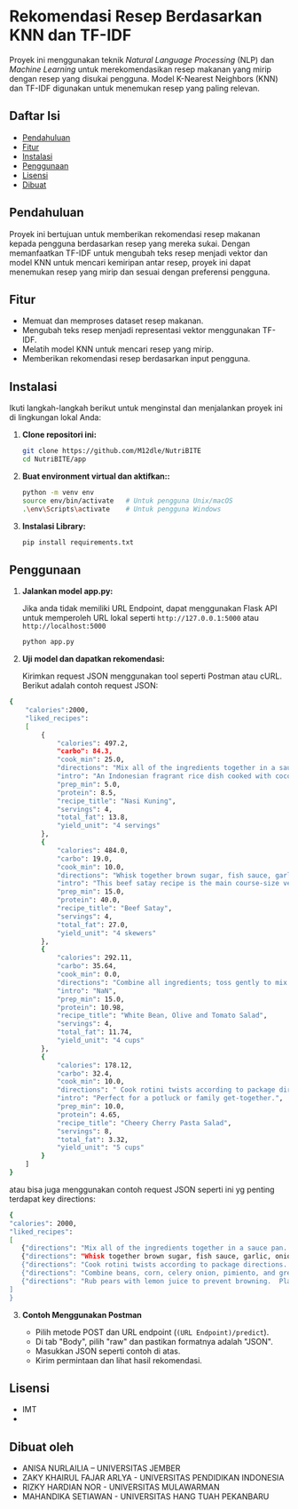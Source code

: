 # Rekomendasi Resep Berdasarkan KNN dan TF-IDF

Proyek ini menggunakan teknik *Natural Language Processing* (NLP) dan *Machine Learning* untuk merekomendasikan resep makanan yang mirip dengan resep yang disukai pengguna. Model K-Nearest Neighbors (KNN) dan TF-IDF digunakan untuk menemukan resep yang paling relevan.

## Daftar Isi
- [Pendahuluan](#pendahuluan)
- [Fitur](#fitur)
- [Instalasi](#instalasi)
- [Penggunaan](#penggunaan)
- [Lisensi](#lisensi)
- [Dibuat](#Dibuat-oleh)

## Pendahuluan

Proyek ini bertujuan untuk memberikan rekomendasi resep makanan kepada pengguna berdasarkan resep yang mereka sukai. Dengan memanfaatkan TF-IDF untuk mengubah teks resep menjadi vektor dan model KNN untuk mencari kemiripan antar resep, proyek ini dapat menemukan resep yang mirip dan sesuai dengan preferensi pengguna.

## Fitur

- Memuat dan memproses dataset resep makanan.
- Mengubah teks resep menjadi representasi vektor menggunakan TF-IDF.
- Melatih model KNN untuk mencari resep yang mirip.
- Memberikan rekomendasi resep berdasarkan input pengguna.

## Instalasi

Ikuti langkah-langkah berikut untuk menginstal dan menjalankan proyek ini di lingkungan lokal Anda:

1. **Clone repositori ini:**

   ```bash
   git clone https://github.com/M12dle/NutriBITE
   cd NutriBITE/app

2. **Buat environment virtual dan aktifkan::**
   ```bash
   python -m venv env
   source env/bin/activate   # Untuk pengguna Unix/macOS
   .\env\Scripts\activate    # Untuk pengguna Windows

3. **Instalasi Library:**
   ```bash
   pip install requirements.txt

## Penggunaan

1. **Jalankan model app.py:**

   Jika anda tidak memiliki URL Endpoint, dapat menggunakan Flask API untuk memperoleh URL lokal seperti ```http://127.0.0.1:5000``` atau ```http://localhost:5000```
    ```bash
    python app.py

2. **Uji model dan dapatkan rekomendasi:**
   
   Kirimkan request JSON menggunakan tool seperti Postman atau cURL. Berikut adalah contoh request JSON:
```bash
{
    "calories":2000,
    "liked_recipes":
    [
        {
            "calories": 497.2,
            "carbo": 84.3,
            "cook_min": 25.0,
            "directions": "Mix all of the ingredients together in a sauce pan. Set on stove until it begins to boil. Turn heat to low. Cover and cook until rice is done and the water is absorbed. Removed bay leaves and lemon grass before serving.",
            "intro": "An Indonesian fragrant rice dish cooked with coconut milk and turmeric",
            "prep_min": 5.0,
            "protein": 8.5,
            "recipe_title": "Nasi Kuning",
            "servings": 4,
            "total_fat": 13.8,
            "yield_unit": "4 servings"
        },
        {
            "calories": 484.0,
            "carbo": 19.0,
            "cook_min": 10.0,
            "directions": "Whisk together brown sugar, fish sauce, garlic, onion, oil, soy sauce, coriander, ginger, cumin, turmeric, and cayenne pepper in a mixing bowl until smooth.  Bruise lemongrass by hitting it lightly several times with the back of a large chef's knife; mince lemongrass and add to marinade.  Cut beef sirloin into strips about 2 1/2-inches long and 1/8 inch-thick. Stir beef into marinade until beef is completely coated, about 1 minute. Cover the bowl with plastic wrap and marinate in the refrigerator for 2 to 4 hours.  Preheat an outdoor grill for high heat. Lightly oil the grate.  Remove beef from marinade and shake off excess marinade. Thread 1/4 of the meat onto each metal skewer. Discard remaining marinade.  Arrange skewers on the preheated grill; cook until meat stops sticking to the grill, 1 to 2 minutes. Flip skewers and continue cooking until meat is well browned and shows grill marks, 2 to 2 1/2 minutes. Flip skewers once more; cook until meat is still slightly pink, about 2 minutes. Transfer skewers to a platter; let rest for 2 minutes before serving.",
            "intro": "This beef satay recipe is the main course-size version of a fabulous Thai appetizer: strips of beef marinated in Asian spices, skewered, and grilled for a truly amazing combination of flavors. With grilling season still in full swing, you can never have enough new and exciting ways to enjoy beef. Serve with my peanut dipping sauce.",
            "prep_min": 15.0,
            "protein": 40.0,
            "recipe_title": "Beef Satay",
            "servings": 4,
            "total_fat": 27.0,
            "yield_unit": "4 skewers"
        },
        {
            "calories": 292.11,
            "carbo": 35.64,
            "cook_min": 0.0,
            "directions": "Combine all ingredients; toss gently to mix.  Taste and add lemon juice if desired.  Chill until ready to serve.",
            "intro": "NaN",
            "prep_min": 15.0,
            "protein": 10.98,
            "recipe_title": "White Bean, Olive and Tomato Salad",
            "servings": 4,
            "total_fat": 11.74,
            "yield_unit": "4 cups"
        },
        {
            "calories": 178.12,
            "carbo": 32.4,
            "cook_min": 10.0,
            "directions": " Cook rotini twists according to package directions.  Drain and rinse in cold water; drain well.  In a large mixing bowl, combine cooked rotini, cherries, cucumber, carrot and onion; mix well.  In a small bowl, combine salad dressing.  lemon juice, dill and black pepper.  Pour dressing over pasta mixture, tossing to coat.  Cover and refrigerate 1 to 2 hours, or overnight. ",
            "intro": "Perfect for a potluck or family get-together.",
            "prep_min": 10.0,
            "protein": 4.65,
            "recipe_title": "Cheery Cherry Pasta Salad",
            "servings": 8,
            "total_fat": 3.32,
            "yield_unit": "5 cups"
        }
    ]
}
   ```
   atau bisa juga menggunakan contoh request JSON seperti ini yg penting terdapat key directions:
   ```bash
{
   "calories": 2000,
   "liked_recipes": 
   [
      {"directions": "Mix all of the ingredients together in a sauce pan. Set on stove until it begins to boil. Turn heat to low. Cover and cook until rice is done and the water is absorbed. Removed bay leaves and lemon grass before serving."},
      {"directions": "Whisk together brown sugar, fish sauce, garlic, onion, oil, soy sauce, coriander, ginger, cumin, turmeric, and cayenne pepper in a mixing bowl until smooth.  Bruise lemongrass by hitting it lightly several times with the back of a large chef's knife; mince lemongrass and add to marinade.  Cut beef sirloin into strips about 2 1/2-inches long and 1/8 inch-thick. Stir beef into marinade until beef is completely coated, about 1 minute. Cover the bowl with plastic wrap and marinate in the refrigerator for 2 to 4 hours.  Preheat an outdoor grill for high heat. Lightly oil the grate.  Remove beef from marinade and shake off excess marinade. Thread 1/4 of the meat onto each metal skewer. Discard remaining marinade.  Arrange skewers on the preheated grill; cook until meat stops sticking to the grill, 1 to 2 minutes. Flip skewers and continue cooking until meat is well browned and shows grill marks, 2 to 2 1/2 minutes. Flip skewers once more; cook until meat is still slightly pink, about 2 minutes. Transfer skewers to a platter; let rest for 2 minutes before serving."},
      {"directions": "Cook rotini twists according to package directions.  Drain and rinse in cold water; drain well.  In a large mixing bowl, combine cooked rotini, cherries, cucumber, carrot and onion; mix well.  In a small bowl, combine salad dressing.  lemon juice, dill and black pepper.  Pour dressing over pasta mixture, tossing to coat.  Cover and refrigerate 1 to 2 hours, or overnight."},
      {"directions": "Combine beans, corn, celery onion, pimiento, and green pepper.  Moisten to taste with Golden Gate Dressing.  Chill.\n\nGolden Gate Dressing:  Mix dry ingredients:  sugar, dry mustard, salt, flour.  Beat egg with fork in small bowl.  Beat in dry mixture.  Heat vinegar, water and butter in saucepan.  Remove from heat while you gradually add egg mixture, stirring fast.  Then put back to cook, stirring constantly, 2 or 3 minutes, until smooth and thick.  Makes 1-3/4 cups.  Fine for potato, cabbage, tuna or other salads.\n\nNote:  2 egg yolks may be used instead of 1 whole egg."},
      {"directions": "Rub pears with lemon juice to prevent browning.  Place pear halves, cut side down, on steamer rack.  Steam pears 4 to 5 minutes or until tender when pierced with knife tip.  Cool to room temperature; refrigerate to chill.  Puree raspberries in blender or food processor; press through sieve to remove seeds.  Stir sugar into yogurt.  Place yogurt in pastry bag fitted with fine tip or in plastic squeeze-type mustard or ketchup bottle.  Pour about 1/4 cup raspberry puree on each of 4 dessert plates.  Pipe yogurt in spiral design on sauce.  Draw knife from center of plate, spoke-fashion, to create web design.  Place chilled pear half, cut side down, on sauce.  Arrange orange zest on pear.  Garnish plates with mint, if desired."}
   ]
}
   ```

3. **Contoh Menggunakan Postman**

   - Pilih metode POST dan URL endpoint (```(URL Endpoint)/predict```).
   - Di tab "Body", pilih "raw" dan pastikan formatnya adalah "JSON".
   - Masukkan JSON seperti contoh di atas.
   - Kirim permintaan dan lihat hasil rekomendasi.

## Lisensi
- IMT
-

## Dibuat oleh
- ANISA NURLAILIA – UNIVERSITAS JEMBER
- ZAKY KHAIRUL FAJAR ARLYA - UNIVERSITAS PENDIDIKAN INDONESIA
- RIZKY HARDIAN NOR - UNIVERSITAS MULAWARMAN
- MAHANDIKA SETIAWAN - UNIVERSITAS HANG TUAH PEKANBARU
